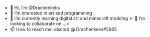 - 👋 Hi, I’m @Drachenkeks
- 👀 I’m interested in art and programming
- 🌱 I’m currently learning digital art and minecraft modding
<- 💞️ I’m looking to collaborate on ...>
- 📫 How to reach me: discord @ Drachenkeks#2965

<!---
Drachenkeks/Drachenkeks is a ✨ special ✨ repository because its `README.md` (this file) appears on your GitHub profile.
You can click the Preview link to take a look at your changes.
--->
